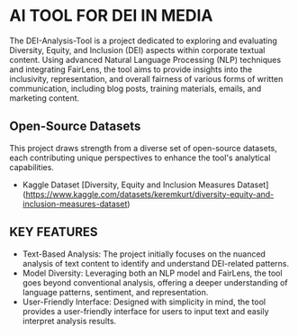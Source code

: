 # AI TOOL FOR DEI IN MEDIA
The DEI-Analysis-Tool is a project dedicated to exploring and evaluating Diversity, Equity, and Inclusion (DEI) aspects within corporate textual content. Using advanced Natural Language Processing (NLP) techniques and integrating FairLens, the tool aims to provide insights into the inclusivity, representation, and overall fairness of various forms of written communication, including blog posts, training materials, emails, and marketing content.
## Open-Source Datasets
This project draws strength from a diverse set of open-source datasets, each contributing unique perspectives to enhance the tool's analytical capabilities. 
- Kaggle Dataset [Diversity, Equity and Inclusion Measures Dataset] (https://www.kaggle.com/datasets/keremkurt/diversity-equity-and-inclusion-measures-dataset)

## KEY FEATURES
- Text-Based Analysis: The project initially focuses on the nuanced analysis of text content to identify and understand DEI-related patterns.
- Model Diversity: Leveraging both an NLP model and FairLens, the tool goes beyond conventional analysis, offering a deeper understanding of language patterns, sentiment, and representation.
- User-Friendly Interface: Designed with simplicity in mind, the tool provides a user-friendly interface for users to input text and easily interpret analysis results.
  


